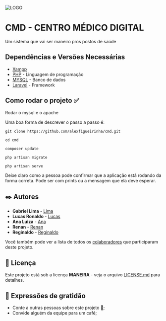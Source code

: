 ![LOGO](logo.png)
# CMD - CENTRO MÉDICO DIGITAL

Um sistema que vai ser maneiro pros postos de saúde


## Dependências e Versões Necessárias
* [Xampp](https://www.apachefriends.org/pt_br/download.html) 
* [PHP](https://www.php.net/docs.php) - Linguagem de programação 
* [MYSQL](https://dev.mysql.com/doc/) - Banco de dados
* [Laravel](https://laravel.com/) - Framework


## Como rodar o projeto ✅
Rodar o mysql e o apache

Uma boa forma de descrever o passo a passo é:

```
git clone https://github.com/alexfigueirinha/cmd.git
```
```
cd cmd
```
```
composer update
```
```
php artisan migrate
```
```
php artisan serve
```

Deixe claro como a pessoa pode confirmar que a aplicação está rodando da forma correta. Pode ser com prints ou a mensagem que ela deve esperar.


## ✒️ Autores

* **Gabriel Lima** - [Lima](https://github.com/gp0987gp)
* **Lucas Ronaldo** - [Lucas](https://github.com/LucasRonaldo)
* **Ana Luiza** - [Ana](https://github.com/Analuuuiza)
* **Renan** - [Renan](https://github.com/renanbno)
* **Reginaldo** - [Reginaldo](https://github.com/Regisjr246)

Você também pode ver a lista de todos os [colaboradores](https://github.com/gp0987gp) que participaram deste projeto.

## 📄 Licença

Este projeto está sob a licença **MANEIRA** - veja o arquivo [LICENSE.md](./LICENSE.md) para detalhes.

## 🎁 Expressões de gratidão

* Conte a outras pessoas sobre este projeto 📢;
* Convide alguém da equipe para um café;
